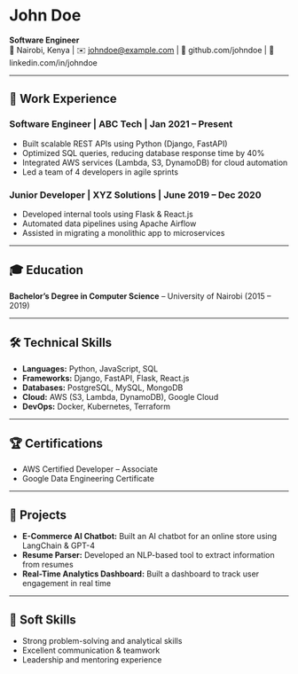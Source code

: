 # John Doe  
**Software Engineer**  
📍 Nairobi, Kenya | ✉️ johndoe@example.com | 🔗 github.com/johndoe | 🔗 linkedin.com/in/johndoe  

---

## **💼 Work Experience**  

### **Software Engineer | ABC Tech | Jan 2021 – Present**  
- Built scalable REST APIs using Python (Django, FastAPI)  
- Optimized SQL queries, reducing database response time by 40%  
- Integrated AWS services (Lambda, S3, DynamoDB) for cloud automation  
- Led a team of 4 developers in agile sprints  

### **Junior Developer | XYZ Solutions | June 2019 – Dec 2020**  
- Developed internal tools using Flask & React.js  
- Automated data pipelines using Apache Airflow  
- Assisted in migrating a monolithic app to microservices  

---

## **🎓 Education**  
**Bachelor’s Degree in Computer Science** – University of Nairobi (2015 – 2019)  

---

## **🛠 Technical Skills**  
- **Languages:** Python, JavaScript, SQL  
- **Frameworks:** Django, FastAPI, Flask, React.js  
- **Databases:** PostgreSQL, MySQL, MongoDB  
- **Cloud:** AWS (S3, Lambda, DynamoDB), Google Cloud  
- **DevOps:** Docker, Kubernetes, Terraform  

---

## **🏆 Certifications**  
- AWS Certified Developer – Associate  
- Google Data Engineering Certificate  

---

## **📂 Projects**  
- **E-Commerce AI Chatbot:** Built an AI chatbot for an online store using LangChain & GPT-4  
- **Resume Parser:** Developed an NLP-based tool to extract information from resumes  
- **Real-Time Analytics Dashboard:** Built a dashboard to track user engagement in real time  

---

## **💬 Soft Skills**  
- Strong problem-solving and analytical skills  
- Excellent communication & teamwork  
- Leadership and mentoring experience  



